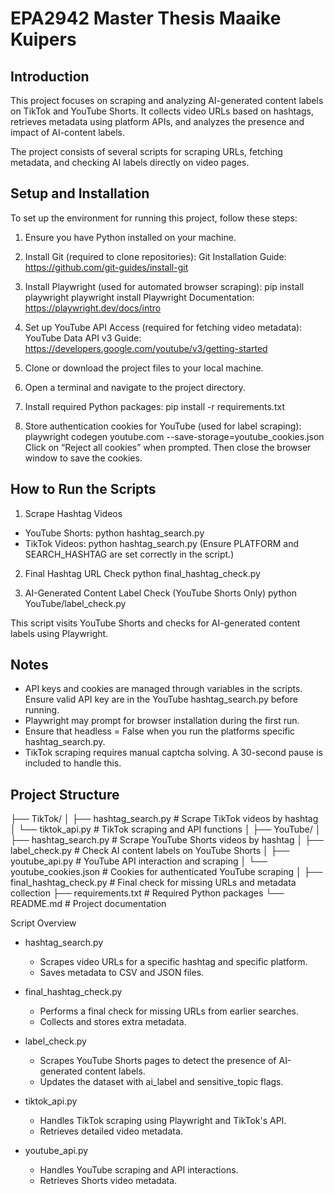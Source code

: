 # EPA2942 Master Thesis Maaike Kuipers

## Introduction
This project focuses on scraping and analyzing AI-generated content labels on TikTok and YouTube Shorts. It collects video URLs based on hashtags, retrieves metadata using platform APIs, and analyzes the presence and impact of AI-content labels.

The project consists of several scripts for scraping URLs, fetching metadata, and checking AI labels directly on video pages.

## Setup and Installation
To set up the environment for running this project, follow these steps:

1. Ensure you have Python installed on your machine.

2. Install Git (required to clone repositories):
   Git Installation Guide: https://github.com/git-guides/install-git

3. Install Playwright (used for automated browser scraping):
   pip install playwright
   playwright install
   Playwright Documentation: https://playwright.dev/docs/intro

4. Set up YouTube API Access (required for fetching video metadata):
   YouTube Data API v3 Guide: https://developers.google.com/youtube/v3/getting-started

5. Clone or download the project files to your local machine.

6. Open a terminal and navigate to the project directory.

7. Install required Python packages:
   pip install -r requirements.txt

8. Store authentication cookies for YouTube (used for label scraping):
   playwright codegen youtube.com --save-storage=youtube_cookies.json
   Click on “Reject all cookies” when prompted.
   Then close the browser window to save the cookies.

## How to Run the Scripts

1. Scrape Hashtag Videos
- YouTube Shorts:
  python hashtag_search.py
- TikTok Videos:
  python hashtag_search.py
  (Ensure PLATFORM and SEARCH_HASHTAG are set correctly in the script.)

2. Final Hashtag URL Check
  python final_hashtag_check.py

3. AI-Generated Content Label Check (YouTube Shorts Only)
  python YouTube/label_check.py

This script visits YouTube Shorts and checks for AI-generated content labels using Playwright.

## Notes

- API keys and cookies are managed through variables in the scripts. Ensure valid API key are in the YouTube hashtag_search.py before running.
- Playwright may prompt for browser installation during the first run.
- Ensure that headless = False when you run the platforms specific hashtag_search.py. 
- TikTok scraping requires manual captcha solving. A 30-second pause is included to handle this.

## Project Structure

├── TikTok/
│   ├── hashtag_search.py       # Scrape TikTok videos by hashtag
│   └── tiktok_api.py           # TikTok scraping and API functions
│
├── YouTube/
│   ├── hashtag_search.py       # Scrape YouTube Shorts videos by hashtag
│   ├── label_check.py          # Check AI content labels on YouTube Shorts
│   ├── youtube_api.py          # YouTube API interaction and scraping
│   └── youtube_cookies.json    # Cookies for authenticated YouTube scraping
│
├── final_hashtag_check.py      # Final check for missing URLs and metadata collection
├── requirements.txt            # Required Python packages
└── README.md                   # Project documentation

Script Overview

- hashtag_search.py
  - Scrapes video URLs for a specific hashtag and specific platform.
  - Saves metadata to CSV and JSON files.

- final_hashtag_check.py
  - Performs a final check for missing URLs from earlier searches.
  - Collects and stores extra metadata.

- label_check.py
  - Scrapes YouTube Shorts pages to detect the presence of AI-generated content labels.
  - Updates the dataset with ai_label and sensitive_topic flags.

- tiktok_api.py
  - Handles TikTok scraping using Playwright and TikTok's API.
  - Retrieves detailed video metadata.

- youtube_api.py
  - Handles YouTube scraping and API interactions.
  - Retrieves Shorts video metadata.
